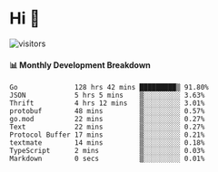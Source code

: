 # Hi 👋
 
![visitors](https://visitor-badge.glitch.me/badge?page_id=sorcererxw.sorcererx)

#### 📊 Monthly Development Breakdown

<!--START_SECTION:waka-->
```text
Go              128 hrs 42 mins █████████▒ 91.80%
JSON            5 hrs 5 mins    ▒░░░░░░░░░ 3.63%
Thrift          4 hrs 12 mins   ▒░░░░░░░░░ 3.01%
protobuf        48 mins         ▒░░░░░░░░░ 0.57%
go.mod          22 mins         ▒░░░░░░░░░ 0.27%
Text            22 mins         ▒░░░░░░░░░ 0.27%
Protocol Buffer 17 mins         ▒░░░░░░░░░ 0.21%
textmate        14 mins         ▒░░░░░░░░░ 0.18%
TypeScript      2 mins          ▒░░░░░░░░░ 0.03%
Markdown        0 secs          ▒░░░░░░░░░ 0.01%
```
<!--END_SECTION:waka-->
